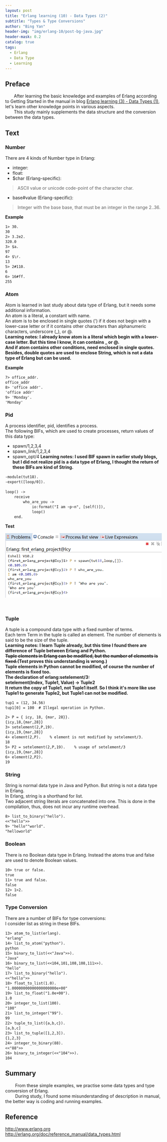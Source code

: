 ```yaml
---
layout: post
title: "Erlang learning (10) - Data Types (2)"
subtitle: "Types & Type Conversions"
author: "Bing Yan"
header-img: "img/erlang-10/post-bg-java.jpg"
header-mask: 0.2
catalog: true
tags:
  - Erlang
  - Data Type
  - Learning
---
```


## Preface

&ensp;&ensp;&ensp;&ensp;After learning the basic knowledge and examples of Erlang according to Getting Started in the manual in blog [Erlang learning (3) - Data Types (1)](https://icyfighting.github.io/2018/12/20/erlang-data-type/), let's learn other knowledge points in various aspects.<br/>
&ensp;&ensp;&ensp;&ensp;This study mainly supplements the data structure and the conversion between the data types.<br/>

## Text


### Number

There are 4 kinds of Number type in Erlang: <br/>

*   integer:
*   float:
*   $char (Erlang-specific):
>ASCII value or unicode code-point of the character char.
*   base#value (Erlang-specific):
>Integer with the base base, that must be an integer in the range 2..36.

**Example**

```
1> 30.
30
2> 3.2e2.
320.0
3> $a.
97
4> $\r.
13
5> 2#110.
6
6> 16#ff.
255
```

### Atom

Atom is learned in last study about data type of Erlang, but it needs some additional information. <br/>
An atom is a literal, a constant with name. <br/>
An atom is to be enclosed in single quotes (') if it does not begin with a lower-case letter or if it contains other characters than alphanumeric characters, underscore (_), or @.<br/>
**Learning notes: I already know atom is a literal which begin with a lower-case letter. But this time I know, it can contains _ or @.<br/>
And if atom contains other conditions, need enclosed in single quotes.<br/>
Besides, double quotes are used to enclose String, which is not a data type of Erlang but can be used.**

**Example**

```
7> office_addr.
office_addr
8> 'office addr'.
'office addr'
9> 'Monday'.
'Monday'
```

### Pid

A process identifier, pid, identifies a process. <br/>
The following BIFs, which are used to create processes, return values of this data type:<br/>
*   spawn/1,2,3,4
*   spawn_link/1,2,3,4
*   spawn_opt/4
**Learning notes: I used BIF spawn in earlier study blogs, but I did not realize pid is a data type of Erlang, I thought the return of these BIFs are kind of String.**


```
-module(tut18).
-export([loop/0]).

loop() ->
    receive
        who_are_you ->
            io:format("I am ~p~n", [self()]),
            loop()
    end.
```
**Test**

![](/img/erlang-10/pid-1.png)

<br/>

### Tuple

A tuple is a compound data type with a fixed number of terms.<br/>
Each term Term in the tuple is called an element. The number of elements is said to be the size of the tuple.<br/>
**Learning notes: I learn Tuple already, but this time I found there are difference of Tuple between Erlang and Python. <br/>
~~Tuple elements in Erlang can be modified, but the number of elements is fixed.~~(Test proves this understanding is wrong.)<br/>
Tuple elements in Python cannot be modified, of course the number of elements is fixed too. <br/>
The declaration of erlang:setelement/3: <br/>
setelement(Index, Tuple1, Value) -> Tuple2 <br/>
It return the copy of Tuple1, not Tuple1 itself. So I think it's more like use Tuple1 to generate Tuple2, but Tuple1 can not be modified.**

```
tup1 = (12, 34.56)
tup1[0] = 100  # Illegal operation in Python.
```

```
2> P = { icy, 18, {mar, 28}}.
{icy,18,{mar,28}}
3> setelement(2,P,19).     
{icy,19,{mar,28}}
4> element(2,P).    % element is not modified by setelement/3.
18
5> P2 = setelement(2,P,19).    % usage of setelement/3
{icy,19,{mar,28}}
6> element(2,P2).
19
```


### String
 
String is normal data type in Java and Python. But string is not a data type in Erlang.<br/>
In Erlang, string is a shorthand for list.<br/>
Two adjacent string literals are concatenated into one. This is done in the compilation, thus, does not incur any runtime overhead.<br/>

```
8> list_to_binary("hello").
<<"hello">>
9> "hello""world".
"helloworld"
```

### Boolean

There is no Boolean data type in Erlang. Instead the atoms true and false are used to denote Boolean values.

```
10> true or false.
true
11> true and false.
false
12> 1>2.
false
```


### Type Conversion

There are a number of BIFs for type conversions: <br/>
I consider list as string in these BIFs.<br/>

```
13> atom_to_list(erlang).
"erlang"
14> list_to_atom("python").
python
15> binary_to_list(<<"Java">>).
"Java"
16> binary_to_list(<<104,101,108,108,111>>).
"hello"
17> list_to_binary("hello").
<<"hello">>
18> float_to_list(1.0).
"1.00000000000000000000e+00"
19> list_to_float("1.0e+00").
1.0
20> integer_to_list(100).
"100"
21> list_to_integer("99").
99
22> tuple_to_list({a,b,c}).
[a,b,c]
23> list_to_tuple([1,2,3]).
{1,2,3}
24> integer_to_binary(88).
<<"88">>
26> binary_to_integer(<<"104">>).
104
```


## Summary

&ensp;&ensp;&ensp;&ensp; From these simple examples, we practise some data types and type conversion of Erlang.<br/>
&ensp;&ensp;&ensp;&ensp; During study, I found some misunderstanding of description in manual, the better way is coding and running examples.<br/>


## Reference
http://www.erlang.org <br/>
http://erlang.org/doc/reference_manual/data_types.html<br/>